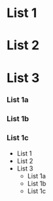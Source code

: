 # List 1
# List 2
# List 3
### List 1a
### List 1b
### List 1c

* List 1
* List 2
* List 3
   * List 1a
   * List 1b
   * List 1c



 

 
